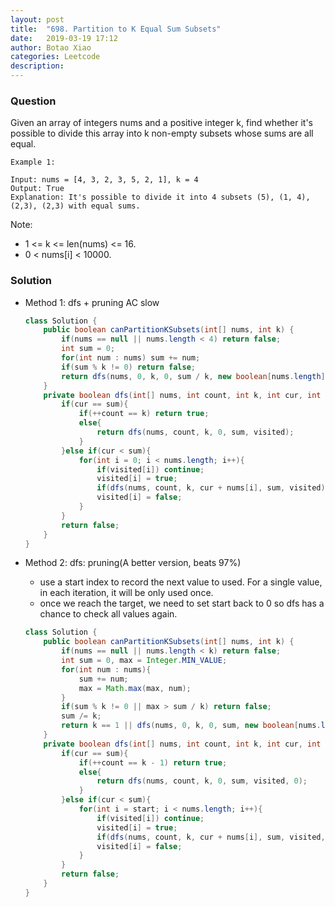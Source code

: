 ```yaml
---
layout: post
title:  "698. Partition to K Equal Sum Subsets"
date:   2019-03-19 17:12
author: Botao Xiao
categories: Leetcode
description:
---
```

### Question
Given an array of integers nums and a positive integer k, find whether it's possible to divide this array into k non-empty subsets whose sums are all equal.

```
Example 1:

Input: nums = [4, 3, 2, 3, 5, 2, 1], k = 4
Output: True
Explanation: It's possible to divide it into 4 subsets (5), (1, 4), (2,3), (2,3) with equal sums.
```
 
Note:
* 1 <= k <= len(nums) <= 16.
* 0 < nums[i] < 10000.

### Solution
* Method 1: dfs + pruning AC slow
	```Java
	class Solution {
		public boolean canPartitionKSubsets(int[] nums, int k) {
			if(nums == null || nums.length < 4) return false;
			int sum = 0;
			for(int num : nums) sum += num;
			if(sum % k != 0) return false;
			return dfs(nums, 0, k, 0, sum / k, new boolean[nums.length]);
		}
		private boolean dfs(int[] nums, int count, int k, int cur, int sum, boolean[] visited){
			if(cur == sum){
				if(++count == k) return true;
				else{
					return dfs(nums, count, k, 0, sum, visited);
				}
			}else if(cur < sum){
				for(int i = 0; i < nums.length; i++){
					if(visited[i]) continue;
					visited[i] = true;
					if(dfs(nums, count, k, cur + nums[i], sum, visited)) return true;
					visited[i] = false;
				}
			}
			return false;
		}
	}
	```

* Method 2: dfs: pruning(A better version, beats 97%)
	* use a start index to record the next value to used. For a single value, in each iteration, it will be only used once.
	* once we reach the target, we need to set start back to 0 so dfs has a chance to check all values again.
	```Java
	class Solution {
		public boolean canPartitionKSubsets(int[] nums, int k) {
			if(nums == null || nums.length < k) return false;
			int sum = 0, max = Integer.MIN_VALUE;
			for(int num : nums){
				sum += num; 
				max = Math.max(max, num);
			} 
			if(sum % k != 0 || max > sum / k) return false;
			sum /= k;
			return k == 1 || dfs(nums, 0, k, 0, sum, new boolean[nums.length], 0);
		}
		private boolean dfs(int[] nums, int count, int k, int cur, int sum, boolean[] visited, int start){
			if(cur == sum){
				if(++count == k - 1) return true;
				else{
					return dfs(nums, count, k, 0, sum, visited, 0);
				}
			}else if(cur < sum){
				for(int i = start; i < nums.length; i++){
					if(visited[i]) continue;
					visited[i] = true;
					if(dfs(nums, count, k, cur + nums[i], sum, visited, i + 1)) return true;
					visited[i] = false;
				}
			}
			return false;
		}
	}
	```